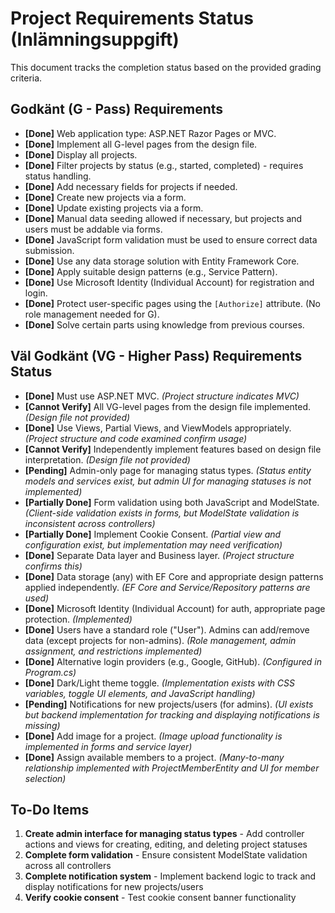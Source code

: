 # Project Requirements Status (Inlämningsuppgift)

This document tracks the completion status based on the provided grading criteria.

## Godkänt (G - Pass) Requirements

- **[Done]** Web application type: ASP.NET Razor Pages or MVC.
- **[Done]** Implement all G-level pages from the design file.
- **[Done]** Display all projects.
- **[Done]** Filter projects by status (e.g., started, completed) - requires status handling.
- **[Done]** Add necessary fields for projects if needed.
- **[Done]** Create new projects via a form.
- **[Done]** Update existing projects via a form.
- **[Done]** Manual data seeding allowed if necessary, but projects and users must be addable via forms.
- **[Done]** JavaScript form validation must be used to ensure correct data submission.
- **[Done]** Use any data storage solution with Entity Framework Core.
- **[Done]** Apply suitable design patterns (e.g., Service Pattern).
- **[Done]** Use Microsoft Identity (Individual Account) for registration and login.
- **[Done]** Protect user-specific pages using the `[Authorize]` attribute. (No role management needed for G).
- **[Done]** Solve certain parts using knowledge from previous courses.

## Väl Godkänt (VG - Higher Pass) Requirements Status

- **[Done]** Must use ASP.NET MVC. _(Project structure indicates MVC)_
- **[Cannot Verify]** All VG-level pages from the design file implemented. _(Design file not provided)_
- **[Done]** Use Views, Partial Views, and ViewModels appropriately. _(Project structure and code examined confirm usage)_
- **[Cannot Verify]** Independently implement features based on design file interpretation. _(Design file not provided)_
- **[Pending]** Admin-only page for managing status types. _(Status entity models and services exist, but admin UI for managing statuses is not implemented)_
- **[Partially Done]** Form validation using both JavaScript and ModelState. _(Client-side validation exists in forms, but ModelState validation is inconsistent across controllers)_
- **[Partially Done]** Implement Cookie Consent. _(Partial view and configuration exist, but implementation may need verification)_
- **[Done]** Separate Data layer and Business layer. _(Project structure confirms this)_
- **[Done]** Data storage (any) with EF Core and appropriate design patterns applied independently. _(EF Core and Service/Repository patterns are used)_
- **[Done]** Microsoft Identity (Individual Account) for auth, appropriate page protection. _(Implemented)_
- **[Done]** Users have a standard role ("User"). Admins can add/remove data (except projects for non-admins). _(Role management, admin assignment, and restrictions implemented)_
- **[Done]** Alternative login providers (e.g., Google, GitHub). _(Configured in Program.cs)_
- **[Done]** Dark/Light theme toggle. _(Implementation exists with CSS variables, toggle UI elements, and JavaScript handling)_
- **[Pending]** Notifications for new projects/users (for admins). _(UI exists but backend implementation for tracking and displaying notifications is missing)_
- **[Done]** Add image for a project. _(Image upload functionality is implemented in forms and service layer)_
- **[Done]** Assign available members to a project. _(Many-to-many relationship implemented with ProjectMemberEntity and UI for member selection)_

## To-Do Items

1. **Create admin interface for managing status types** - Add controller actions and views for creating, editing, and deleting project statuses
2. **Complete form validation** - Ensure consistent ModelState validation across all controllers
3. **Complete notification system** - Implement backend logic to track and display notifications for new projects/users
4. **Verify cookie consent** - Test cookie consent banner functionality
